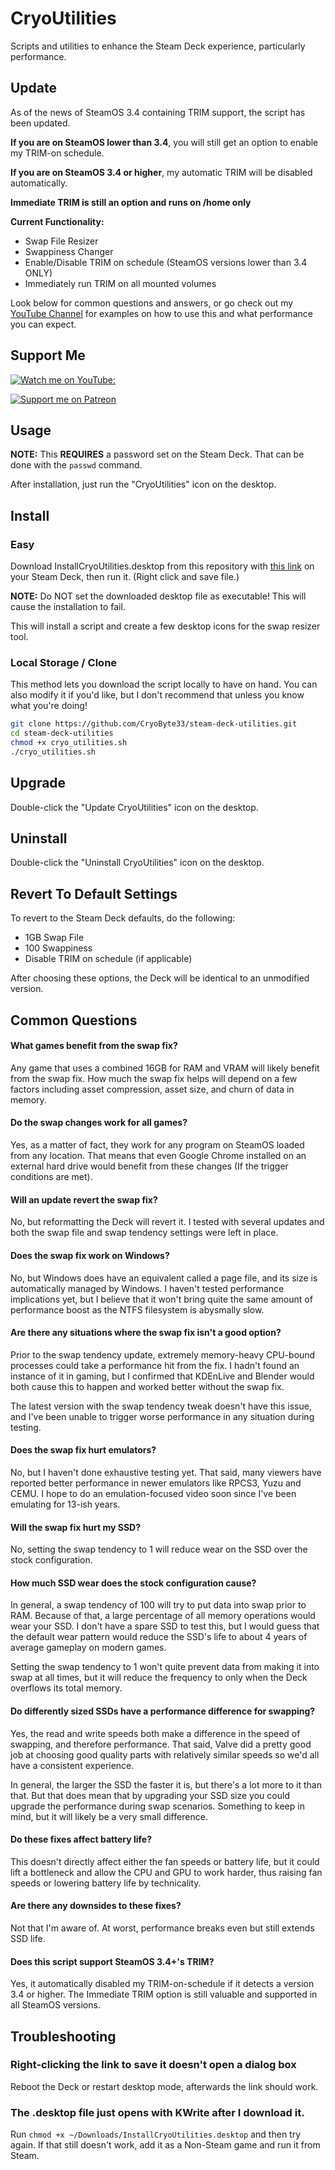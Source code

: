 # CryoUtilities
Scripts and utilities to enhance the Steam Deck experience, particularly performance.

## Update
As of the news of SteamOS 3.4 containing TRIM support, the script has been updated.

**If you are on SteamOS lower than 3.4**, you will still get an option to enable my TRIM-on schedule.

**If you are on SteamOS 3.4 or higher**, my automatic TRIM will be disabled automatically.

**Immediate TRIM is still an option and runs on /home only**

**Current Functionality:**
* Swap File Resizer
* Swappiness Changer
* Enable/Disable TRIM on schedule (SteamOS versions lower than 3.4 ONLY)
* Immediately run TRIM on all mounted volumes

Look below for common questions and answers, or go check out my [YouTube Channel](https://www.youtube.com/channel/UCJ2wc4hCWI8bEki48Zv45fQ) for examples on how to use this and what performance you can expect.

## Support Me
[![Watch me on YouTube:](https://img.shields.io/youtube/channel/subscribers/UCJ2wc4hCWI8bEki48Zv45fQ?color=%23FF0000&label=Subscribe%20on%20YouTube&style=flat-square)](https://www.youtube.com/@cryobyte33)

[![Support me on Patreon](https://img.shields.io/endpoint.svg?url=https%3A%2F%2Fshieldsio-patreon.vercel.app%2Fapi%3Fusername%3Dcryobyte33%26type%3Dpatrons&style=flat)](https://patreon.com/cryobyte33)

## Usage
**NOTE:** This **REQUIRES** a password set on the Steam Deck. That can be done with the `passwd` command.

After installation, just run the "CryoUtilities" icon on the desktop.

## Install
### Easy
Download InstallCryoUtilities.desktop from this repository with [this link](https://raw.githubusercontent.com/CryoByte33/steam-deck-utilities/main/InstallCryoUtilities.desktop) on your Steam Deck, then run it. (Right click and save file.)

**NOTE:** Do NOT set the downloaded desktop file as executable! This will cause the installation to fail. 

This will install a script and create a few desktop icons for the swap resizer tool.

### Local Storage / Clone
This method lets you download the script locally to have on hand. You can also modify it if you'd like, but 
I don't recommend that unless you know what you're doing!

```bash
git clone https://github.com/CryoByte33/steam-deck-utilities.git
cd steam-deck-utilities
chmod +x cryo_utilities.sh
./cryo_utilities.sh
```

## Upgrade
Double-click the "Update CryoUtilities" icon on the desktop.

## Uninstall
Double-click the "Uninstall CryoUtilities" icon on the desktop.

## Revert To Default Settings
To revert to the Steam Deck defaults, do the following:
* 1GB Swap File
* 100 Swappiness
* Disable TRIM on schedule (if applicable)

After choosing these options, the Deck will be identical to an unmodified version.

## Common Questions
#### What games benefit from the swap fix?
Any game that uses a combined 16GB for RAM and VRAM will likely benefit from the swap fix. How much the swap fix helps will depend on a few factors including asset compression, asset size, and churn of data in memory.

#### Do the swap changes work for all games?
Yes, as a matter of fact, they work for any program on SteamOS loaded from any location. That means that even Google Chrome installed on an external hard drive would benefit from these changes (If the trigger conditions are met).

#### Will an update revert the swap fix?
No, but reformatting the Deck will revert it. I tested with several updates and both the swap file and swap tendency settings were left in place.

#### Does the swap fix work on Windows?
No, but Windows does have an equivalent called a page file, and its size is automatically managed by Windows. I haven't tested performance implications yet, but I believe that it won't bring quite the same amount of performance boost as the NTFS filesystem is abysmally slow.

#### Are there any situations where the swap fix isn't a good option?
Prior to the swap tendency update, extremely memory-heavy CPU-bound processes could take a performance hit from the fix. I hadn't found an instance of it in gaming, but I confirmed that KDEnLive and Blender would both cause this to happen and worked better without the swap fix.

The latest version with the swap tendency tweak doesn't have this issue, and I've been unable to trigger worse performance in any situation during testing.

#### Does the swap fix hurt emulators?
No, but I haven't done exhaustive testing yet. That said, many viewers have reported better performance in newer emulators like RPCS3, Yuzu and CEMU. I hope to do an emulation-focused video soon since I've been emulating for 13-ish years.

#### Will the swap fix hurt my SSD?
No, setting the swap tendency to 1 will reduce wear on the SSD over the stock configuration.

#### How much SSD wear does the stock configuration cause?
In general, a swap tendency of 100 will try to put data into swap prior to RAM. Because of that, a large percentage of all memory operations would wear your SSD. I don't have a spare SSD to test this, but I would guess that the default wear pattern would reduce the SSD's life to about 4 years of average gameplay on modern games.

Setting the swap tendency to 1 won't quite prevent data from making it into swap at all times, but it will reduce the frequency to only when the Deck overflows its total memory.

#### Do differently sized SSDs have a performance difference for swapping?
Yes, the read and write speeds both make a difference in the speed of swapping, and therefore performance. That said, Valve did a pretty good job at choosing good quality parts with relatively similar speeds so we'd all have a consistent experience.

In general, the larger the SSD the faster it is, but there's a lot more to it than that. But that does mean that by upgrading your SSD size you could upgrade the performance during swap scenarios. Something to keep in mind, but it will likely be a very small difference.

#### Do these fixes affect battery life?
This doesn't directly affect either the fan speeds or battery life, but it could lift a bottleneck and allow the CPU and GPU to work harder, thus raising fan speeds or lowering battery life by technicality. 

#### Are there any downsides to these fixes?
Not that I'm aware of. At worst, performance breaks even but still extends SSD life.

#### Does this script support SteamOS 3.4+'s TRIM?
Yes, it automatically disabled my TRIM-on-schedule if it detects a version 3.4 or higher. The Immediate TRIM option is still valuable and supported in all SteamOS versions.

## Troubleshooting
### Right-clicking the link to save it doesn't open a dialog box
Reboot the Deck or restart desktop mode, afterwards the link should work.

### The .desktop file just opens with KWrite after I download it.
Run `chmod +x ~/Downloads/InstallCryoUtilities.desktop` and then try again. If that still doesn't work, add it as a Non-Steam game and run it from Steam.
